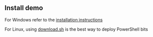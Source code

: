﻿## Install demo

For Windows refer to the [installation instructions](https://github.com/PowerShell/PowerShell/blob/master/docs/installation/windows.md)

For Linux, using [download.sh](https://github.com/PowerShell/PowerShell/blob/master/tools/download.sh) is the best way to deploy PowerShell bits